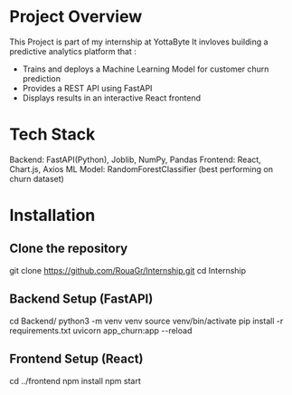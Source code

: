 # Project Overview
This Project is part of my internship at YottaByte
It invloves building a predictive analytics platform that :
- Trains and deploys a Machine Learning Model for customer churn prediction
- Provides a REST API using FastAPI
- Displays results in an interactive React frontend

# Tech Stack 
Backend: FastAPI(Python), Joblib, NumPy, Pandas
Frontend: React, Chart.js, Axios
ML Model: RandomForestClassifier (best performing on churn dataset)

# Installation 

## Clone the repository 
git clone https://github.com/RouaGr/Internship.git
cd Internship

## Backend Setup (FastAPI)
cd Backend/ 
python3 -m venv venv
source venv/bin/activate
pip install -r requirements.txt
uvicorn app_churn:app --reload

## Frontend Setup (React)
cd ../frontend
npm install
npm start 